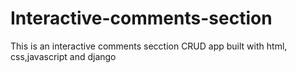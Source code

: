 # Interactive-comments-section
This is an interactive comments secction CRUD app built with html, css,javascript and django 
